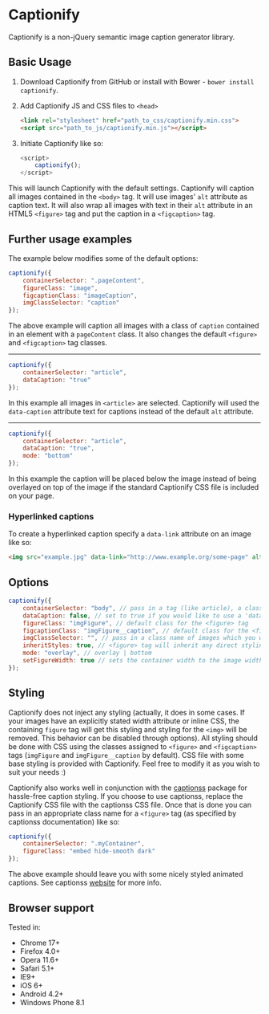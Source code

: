 # Captionify

Captionify is a non-jQuery semantic image caption generator library.


## Basic Usage

1. Download Captionify from GitHub or install with Bower - `bower install captionify`.
2. Add Captionify JS and CSS files to `<head>`

    ```html
    <link rel="stylesheet" href="path_to_css/captionify.min.css">
    <script src="path_to_js/captionify.min.js"></script>
    ```

3. Initiate Captionify like so:

    ```js
    <script>
        captionify();
    </script>
    ```

This will launch Captionify with the default settings. Captionify will caption all images contained in the `<body>` tag. It will use images' `alt` attribute as caption text. It will also wrap all images with text in their `alt` attribute in an HTML5 `<figure>` tag and put the caption in a `<figcaption>` tag.


## Further usage examples

The example below modifies some of the default options:

```js
captionify({
    containerSelector: ".pageContent",
    figureClass: "image",
    figcaptionClass: "imageCaption",
    imgClassSelector: "caption"
});
```

The above example will caption all images with a class of `caption` contained in an element with a `pageContent` class. It also changes the default `<figure>` and `<figcaption>` tag classes.

---------------------------------------

```js
captionify({
    containerSelector: "article",
    dataCaption: "true"
});
```

In this example all images in `<article>` are selected. Captionify will used the `data-caption` attribute text for captions instead of the default `alt` attribute.

---------------------------------------

```js
captionify({
    containerSelector: "article",
    dataCaption: "true",
    mode: "bottom"
});
```
In this example the caption will be placed below the image instead of being overlayed on top of the image if the standard Captionify CSS file is included on your page.


### Hyperlinked captions

To create a hyperlinked caption specify a `data-link` attribute on an image like so:

```html
<img src="example.jpg" data-link="http://www.example.org/some-page" alt="Example image" />
```


## Options

```js
captionify({
    containerSelector: "body", // pass in a tag (like article), a class ( like .content) or id (like #images)
    dataCaption: false, // set to true if you would like to use a 'data-caption' attribute for captions instead of the default 'alt' attribute
    figureClass: "imgFigure", // default class for the <figure> tag
    figcaptionClass: "imgFigure__caption", // default class for the <figcaption> tag
    imgClassSelector: "", // pass in a class name of images which you would like to caption
    inheritStyles: true, // <figure> tag will inherit any direct styling (i.e., inline CSS) of its contained <img>. Set to false to disable this behaviour
    mode: "overlay", // overlay | bottom
    setFigureWidth: true // sets the container width to the image width if it contains an explicit width attribute. Set to false to disable this behaviour
});
```


## Styling

Captionify does not inject any styling (actually, it does in some cases. If your images have an explicitly stated width attribute or inline CSS, the containing `figure` tag will get this styling and styling for the `<img>` will be removed. This behavior can be disabled through options). All styling should be done with CSS using the classes assigned to `<figure>` and `<figcaption>` tags (`imgFigure` and `imgFigure__caption` by default). CSS file with some base styling is provided with Captionify. Feel free to modify it as you wish to suit your needs :)

Captionify also works well in conjunction with the [captionss](http://www.captionss.com) package for hassle-free caption styling. If you choose to use captionss, replace the Captionify CSS file with the captionss CSS file. Once that is done you can pass in an appropriate class name for a `<figure>` tag (as specified by captionss documentation) like so:

```js
captionify({
    containerSelector: ".myContainer",
    figureClass: "embed hide-smooth dark"
});
```

The above example should leave you with some nicely styled animated captions. See captionss [website](http://www.captionss.com) for more info.


## Browser support

Tested in:

* Chrome 17+
* Firefox 4.0+
* Opera 11.6+
* Safari 5.1+
* IE9+
* iOS 6+
* Android 4.2+
* Windows Phone 8.1
